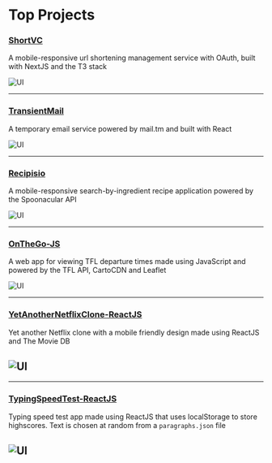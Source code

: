 # Top Projects

### [ShortVC](https://github.com/KGDavidson/ShortVC-NextJS)

A mobile-responsive url shortening management service with OAuth, built with NextJS and the T3 stack

![UI](https://i.postimg.cc/tCbShBKN/ezgif-com-optimize-1-1.gif)

---

### [TransientMail](https://github.com/KGDavidson/TransientMail-ReactJS)

A temporary email service powered by mail.tm and built with React

![UI](https://i.postimg.cc/4N5fkMcw/ezgif-com-optimize-3.gif)

---

### [Recipisio](https://github.com/KGDavidson/Recipisio-ReactJS)

A mobile-responsive search-by-ingredient recipe application powered by the Spoonacular API

![UI](https://i.postimg.cc/RC2WLfHB/ezgif-com-optimize.gif)

---

### [OnTheGo-JS](https://github.com/KGDavidson/OnTheGo-JS)

A web app for viewing TFL departure times made using JavaScript and powered by the TFL API, CartoCDN and Leaflet

![UI](https://i.postimg.cc/76NGRDRF/GIF-30-04-2022-17-02-50.gif)

---

### [YetAnotherNetflixClone-ReactJS](https://github.com/KGDavidson/YetAnotherNetflixClone-ReactJS)

Yet another Netflix clone with a mobile friendly design made using ReactJS and The Movie DB

## ![UI](https://i.postimg.cc/RVD5z51H/GIF-22-05-2022-04-57-53.gif)

---

### [TypingSpeedTest-ReactJS](https://github.com/KGDavidson/TypingSpeedTest-ReactJS)

Typing speed test app made using ReactJS that uses localStorage to store highscores. Text is chosen at random from a `paragraphs.json` file

## ![UI](https://i.postimg.cc/cLbtSWQV/GIF-30-04-2022-11-02-26.gif)

